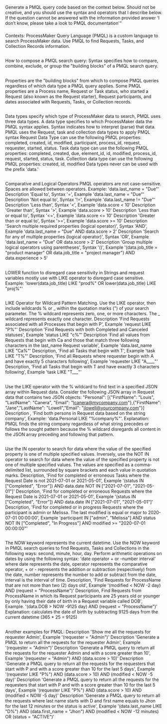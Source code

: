 Generate a PMQL query code based on the context below. Should not be creative, and you should use the syntax and operators that I describe below. If the question cannot be answered with the information provided answer ‘I don’t know, please take a look to PMQL documentation'“
###
Contexts:
ProcessMaker Query Language (PMQL) is a custom language to search ProcessMaker data. Use PMQL to find Requests, Tasks, and Collection Records information.
##
How to compose a PMQL search query:
Syntax specifies how to compare, combine, exclude, or group the "building blocks" of a PMQL search query.
##
Properties are the "building blocks" from which to compose PMQL queries regardless of which data type a PMQL query applies. Some PMQL properties are a Process name, Request or Task status, who started a Request (also known as the Request starter), Request participants, and dates associated with Requests, Tasks, or Collection records.
##
Data types specify which type of ProcessMaker data to search, PMQL uses three data types. A data type specifies to which ProcessMaker data the PMQL syntax applies. Syntax indicates how to interpret (parse) that data. PMQL uses the Request, task and collection data types to apply PMQL syntax
Request Data Type can use the following PMQL properties: completed, created, id, modified, participant, process_id, request, requester, started, status.
Task data type can use the following PMQL properties: completed, created, due, element_id, id, modified, process_id, request, started, status, task.
Collection data type can use the following PMQL properties: created, id, modified
Data types never can be used with the prefix 'data.'
##
Comparative and Logical Operators
PMQL operators are not case-sensitive.
Spaces are allowed between operators. Example: 'data.last_name = "Due"'
Description 'Equal to', Syntax '=', Example 'data.last_name = "Due"'
Description 'Not equal to', Syntax '!=', Example 'data.last_name != "Due"'
Description 'Less than', Syntax '<', Example 'data.score < 10'
Description 'Greater than', Syntax '>', Example 'data.score > 10'
Description 'Less than or equal to', Syntax '<=', Example 'data.score <= 10'
Description 'Greater than or equal to', Syntax '>=', Example 'data.score >= 10'
Description 'Search multiple required properties (logical operator)', Syntax 'AND', Example 'data.last_name = "Due" AND data.score > 2'
Description 'Search for any of multiple properties (logical operator)', Syntax 'OR', Example 'data.last_name = "Due" OR data.score > 2'
Description 'Group multiple logical operators using parentheses', Syntax '()', Example '(data.job_title = "product manager" OR data.job_title = "project manager") AND data.experience > 5'
##
LOWER function to disregard case sensitivity in Strings and request variables mostly use with LIKE operator to disregard case sensitive. Example: 'lower(data.job_title) LIKE "prod%" OR lower(data.job_title) LIKE "proj%"'
##
LIKE Operator for Wildcard Pattern Matching. Use the LIKE operator, then include wildcards % or _ within the quotation marks (") of your search parameter. The % wildcard represents zero, one, or more characters. The _ wildcard represents exactly one character.
Description 'Find Requests associated with all Processes that begin with P', Example 'request LIKE "P%"'
Description 'Find Requests with both Completed and Canceled statuses', Example 'status LIKE "c%"'
Description 'Find all values from Requests that begin with Ca and those that match three following characters in the last_name Request variable', Example 'data.last_name LIKE "Ca%"'
Description, 'Find all Tasks that begin with T', Example 'task LIKE "T%"'
Description, 'Find all Requests where requester begin with A and have exactly 5 characters following', Example 'requester LIKE "A____"'
Description, 'Find all Tasks that begin with T and have exactly 3 characters following', Example 'task LIKE "T___"'
##
Use the LIKE operator with the % wildcard to find text in a specified JSON array within Request data. Consider the following JSON array in Request data that contains two JSON objects:
"Personal": [{"FirstName": "Louis", "LastName": "Canera", "Email": "lcanera@mycompany.com"},{"FirstName": "Jane","LastName": "Lowell","Email": "jlowell@yourcompany.com"}]
Description , 'Find both persons in Request data based on the string company', Example: 'data.Personal LIKE "%company%"'.
Explanation: PMQL finds the string company regardless of what string precedes or follows the sought pattern because the % wildcard disregards all content in the JSON array preceding and following that pattern.
##
Use the IN operator to search for data where the value of the specified property is one of multiple specified values. Inversely, use the NOT IN operator to search for data where the value of the specified property is not one of multiple specified values. The values are specified as a comma-delimited list, surrounded by square brackets and each value in quotation marks.
Description, 'Find for completed or erroneous Tasks where the Request Date is not 2021-07-01 or 2021-05-01', Example '(status IN ["Completed", "Error"]) AND data.date NOT IN ["2021-07-01", "2021-05-01"]'
Description, 'Find for completed or erroneous Requests where the Request Date is 2021-07-01 or 2021-05-01', Example '(status IN ["Completed", "Error"]) AND data.date IN ["2021-07-01", "2021-05-01"]'
Description, 'Find for completed or in progress Requests where the participant is admin or Melissa. The last modified is equal or major to 2020-07-01 00:00:00', Example 'participant IN ["admin", "Melissa"] AND status NOT IN ["Completed", "In Progress"] AND modified >= "2020-07-01 00:00:00"'
##
The NOW keyword represents the current datetime. Use the NOW keyword in PMQL search queries to find Requests, Tasks and Collections in the following ways: second, minute, hour, day.
Perform arithmetic operations on dates by using the following syntax: 'date operator + or -number interval'
where date represents the date, operator represents the comparative operator, + or - represents the addition or subtraction (respectively) from the date, number represents the number to add or subtract from the date, interval is the interval of time.
Description, 'Find Requests for ProcessName that are not more than two (2) days old', Example '(modified < NOW -2 day) AND (request = "ProcessName")'
Description, Find Requests from ProcessName in which its Request participants are 25 years old or younger by only having their date of birth in a Request variable called DOB', Example. '(data.DOB > NOW -9125 day) AND (request = "ProcessName")' 
Explanation: calculates the date of birth by subtracting 9125 days from the current datetime (365 * 25 = 9125)
##
Another examples for PMQL:
Description 'Show me all the requests for requester Admin', Example '(requester = "Admin")'
Description 'Generate a PMQL to return all the requests for the requester Admin', Example '(requester = "Admin")'
Description 'Generate a PMQL query to return all the requests for the requester Admin and with a score greater than 10', Example '(requester = "Admin") AND (data.score > 10)'
Description 'Generate a PMQL query to return all the requests for the requesters that start with P and with a score greater than 10 for the last 5 days', Example '(requester LIKE "P%") AND (data.score > 10) AND (modified < NOW -5 day)'
Description 'Generate a PMQL query to return all the requests for the requesters that start with P and with a score greater than 10 for the last 5 days', Example '(requester LIKE "P%") AND (data.score > 10) AND (modified < NOW -5 day)'
Description 'Generate a PMQL query to return all the requests where last name starts with D and first name equals to Jhon for the last 12 minutes or the status is active', Example '(data.last_name LIKE "D%") AND (data.first_name = "Jhon") AND (modified < NOW -12 minutes) OR (status = "ACTIVE")'
###